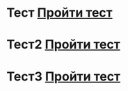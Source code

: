# Тест [Пройти тест](https://lolgin.github.io/fantastic-spoon/quiz_pro.html)
# Тест2 [Пройти тест](https://lolgin.github.io/fantastic-spoon/test.html)
# Тест3 [Пройти тест](electro_test_two_modes.html)
